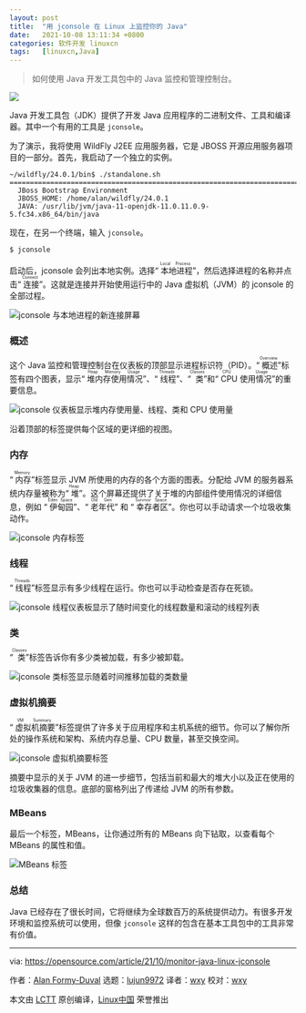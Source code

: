 ```yaml
---
layout: post
title:	"用 jconsole 在 Linux 上监控你的 Java"
date:	2021-10-08 13:11:34 +0800 
categories:	软件开发 linuxcn 
tags:	[linuxcn,Java]
---
```




> 
> 如何使用 Java 开发工具包中的 Java 监控和管理控制台。
> 
> 
> 


![](/Asserts/Images/album/202110/08/131129bf3h3gv18388fl11.jpg)


Java 开发工具包（JDK）提供了开发 Java 应用程序的二进制文件、工具和编译器。其中一个有用的工具是 `jconsole`。


为了演示，我将使用 WildFly J2EE 应用服务器，它是 JBOSS 开源应用服务器项目的一部分。首先，我启动了一个独立的实例。



```
~/wildfly/24.0.1/bin$ ./standalone.sh
=========================================================================
  JBoss Bootstrap Environment
  JBOSS_HOME: /home/alan/wildfly/24.0.1
  JAVA: /usr/lib/jvm/java-11-openjdk-11.0.11.0.9-5.fc34.x86_64/bin/java

```

现在，在另一个终端，输入 `jconsole`。



```
$ jconsole

```

启动后，jconsole 会列出本地实例。选择“<ruby> 本地进程 <rt>  Local Process </rt></ruby>”，然后选择进程的名称并点击“<ruby> 连接 <rt>  Connect </rt></ruby>”。这就是连接并开始使用运行中的 Java 虚拟机（JVM）的 jconsole 的全部过程。


![jconsole 与本地进程的新连接屏幕](/Asserts/Images/album/202110/08/131136m8wqj69qkwk90rzj.png "new connection")


### 概述


这个 Java 监控和管理控制台在仪表板的顶部显示进程标识符（PID）。“<ruby> 概述 <rt>  Overview </rt></ruby>”标签有四个图表，显示“<ruby> 堆内存使用情况 <rt>  Heap Memory Usage </rt></ruby>”、“<ruby> 线程 <rt>  Threads </rt></ruby>”、“<ruby> 类 <rt>  Classes </rt></ruby>”和“<ruby> CPU 使用情况 <rt>  CPU Usage </rt></ruby>”的重要信息。


![jconsole 仪表板显示堆内存使用量、线程、类和 CPU 使用量](/Asserts/Images/album/202110/08/131137qk2lkqddkvdlv8r8.png "tab overview")


沿着顶部的标签提供每个区域的更详细的视图。


### 内存


“<ruby> 内存 <rt>  Memory </rt></ruby>”标签显示 JVM 所使用的内存的各个方面的图表。分配给 JVM 的服务器系统内存量被称为“<ruby> 堆 <rt>  Heap </rt></ruby>”。这个屏幕还提供了关于堆的内部组件使用情况的详细信息，例如 “<ruby> 伊甸园 <rt>  Eden Space </rt></ruby>”、“<ruby> 老年代 <rt>  Old Gen </rt></ruby>” 和 “<ruby> 幸存者区 <rt>  Survivor Space </rt></ruby>”。你也可以手动请求一个垃圾收集动作。


![jconsole 内存标签](/Asserts/Images/album/202110/08/131137tzd4ynzxg39xgggn.png "memory tab")


### 线程


“<ruby> 线程 <rt>  Threads </rt></ruby>”标签显示有多少线程在运行。你也可以手动检查是否存在死锁。


![jconsole 线程仪表板显示了随时间变化的线程数量和滚动的线程列表](/Asserts/Images/album/202110/08/131137mw40o0jozz4meomo.png "threads tab")


### 类


“<ruby> 类 <rt>  Classes </rt></ruby>”标签告诉你有多少类被加载，有多少被卸载。


![jconsole 类标签显示随着时间推移加载的类数量](/Asserts/Images/album/202110/08/131138i00nh2mbuyaghuze.png "classes tab")


### 虚拟机摘要


“<ruby> 虚拟机摘要 <rt>  VM Summary </rt></ruby>”标签提供了许多关于应用程序和主机系统的细节。你可以了解你所处的操作系统和架构、系统内存总量、CPU 数量，甚至交换空间。


![jconsole 虚拟机摘要标签](/Asserts/Images/album/202110/08/131138q3slr1secu5slbjt.png "VMsummary tab ")


摘要中显示的关于 JVM 的进一步细节，包括当前和最大的堆大小以及正在使用的垃圾收集器的信息。底部的窗格列出了传递给 JVM 的所有参数。


### MBeans


最后一个标签，MBeans，让你通过所有的 MBeans 向下钻取，以查看每个 MBeans 的属性和值。


![MBeans 标签](/Asserts/Images/album/202110/08/131138qwtfriqlutiitn5u.png "MBeans tab")


### 总结


Java 已经存在了很长时间，它将继续为全球数百万的系统提供动力。有很多开发环境和监控系统可以使用，但像 `jconsole` 这样的包含在基本工具包中的工具非常有价值。




---


via: <https://opensource.com/article/21/10/monitor-java-linux-jconsole>


作者：[Alan Formy-Duval](https://opensource.com/users/alanfdoss) 选题：[lujun9972](https://github.com/lujun9972) 译者：[wxy](https://github.com/wxy) 校对：[wxy](https://github.com/wxy)


本文由 [LCTT](https://github.com/LCTT/TranslateProject) 原创编译，[Linux中国](https://linux.cn/) 荣誉推出
